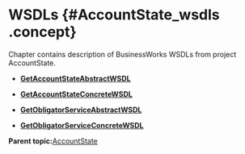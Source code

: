# WSDLs {#AccountState_wsdls .concept}

Chapter contains description of BusinessWorks WSDLs from project AccountState.

-   **[GetAccountStateAbstractWSDL](../../../projects/AccountState/SharedResources/GetAccountStateAbstractWSDL.wsdl.md)**  

-   **[GetAccountStateConcreteWSDL](../../../projects/AccountState/SharedResources/GetAccountStateConcreteWSDL.wsdl.md)**  

-   **[GetObligatorServiceAbstractWSDL](../../../projects/AccountState/SharedResources/GetObligatorServiceAbstractWSDL.wsdl.md)**  

-   **[GetObligatorServiceConcreteWSDL](../../../projects/AccountState/SharedResources/GetObligatorServiceConcreteWSDL.wsdl.md)**  


**Parent topic:**[AccountState](../../../projects/AccountState/AccountState.md)

